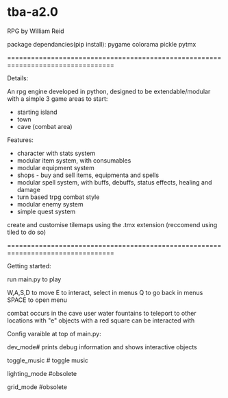 # tba-a2.0
RPG by William Reid

package dependancies(pip install):
pygame
colorama
pickle
pytmx

=================================================================================

Details:

An rpg engine developed in python, designed to be extendable/modular
with a simple 3 game areas to start:
- starting island
- town
- cave (combat area)

Features:
- character with stats system
- modular item system, with consumables
- modular equipment system
- shops - buy and sell items, equipmenta and spells
- modular spell system, with buffs, debuffs, status effects, healing and damage
- turn based trpg combat style
- modular enemy system
- simple quest system

create and customise tilemaps using the .tmx extension (reccomend using tiled to do so) 

=================================================================================

Getting started:

run main.py to play

W,A,S,D to move
E to interact, select in menus
Q to go back in menus
SPACE to open menu

combat occurs in the cave
user water fountains to teleport to other locations with "e"
objects with a red square can be interacted with

Config varaible at top of main.py:

dev_mode# prints debug information and shows interactive objects

toggle_music # toggle music

lighting_mode #obsolete

grid_mode #obsolete
